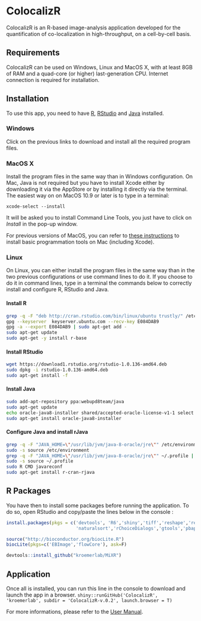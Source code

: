# ColocalizR
ColocalizR is an R-based image-analysis application developed for the quantification of co-localization in high-throughput, on a cell-by-cell basis.

## Requirements
ColocalizR can be used on Windows, Linux and MacOS X, with at least 8GB of RAM and a quad-core (or higher) last-generation CPU. Internet connection is required for installation.

## Installation
To use this app, you need to have [R](https://cran.r-project.org/), [RStudio](https://www.rstudio.com/products/rstudio/download/) and [Java](https://www.java.com/fr/) installed.

### Windows
Click on the previous links to download and install all the required program files. 

### MacOS X
Install the program files in the same way than in Windows configuration. On Mac, Java is not required but you have to install Xcode either by downloading it via the AppStore or by installing it directly via the terminal.
The easiest way on on MacOS 10.9 or later is to type in a terminal:
```
xcode-select --install
```
It will be asked you to install Command Line Tools, you just have to click on *Install* in the pop-up window.

For previous versions of MacOS, you can refer to [these instructions](https://www.moncefbelyamani.com/how-to-install-xcode-homebrew-git-rvm-ruby-on-mac/) to install basic programmation tools on Mac (including Xcode).

### Linux
On Linux, you can either install the program files in the same way than in the two previous configurations or use command lines to do it. If you choose to do it in command lines, type in a terminal the commands below to correctly install and configure R, RStudio and Java. 

#### Install R
```sh
grep -q -F "deb http://cran.rstudio.com/bin/linux/ubuntu trustly/" /etc/apt/sources.list || sudo echo "deb http://cran.rstudio.com/bin/linux/ubuntu trustly/" >> /etc/apt/sources.list
gpg --keyserver  keyserver.ubuntu.com --recv-key E084DAB9
gpg -a --export E084DAB9 | sudo apt-get add -
sudo apt-get update
sudo apt-get -y install r-base
```
#### Install RStudio
```sh
wget https://download1.rstudio.org/rstudio-1.0.136-amd64.deb
sudo dpkg -i rstudio-1.0.136-amd64.deb
sudo apt-get install -f
```
#### Install Java
```sh
sudo add-apt-repository ppa:webupd8team/java
sudo apt-get update
echo oracle-java8-installer shared/accepted-oracle-license-v1-1 select true | sudo /usr/bin/debconf-set-selections
sudo apt-get install oracle-java8-installer
```
#### Configure Java and install rJava
```sh
grep -q -F "JAVA_HOME=\"/usr/lib/jvm/java-8-oracle/jre\"" /etc/environment || sudo echo "JAVA_HOME=\"/usr/lib/jvm/java-8-oracle/jre\"" >> /etc/environment
sudo -s source /etc/environment
grep -q -F "JAVA_HOME=\"/usr/lib/jvm/java-8-oracle/jre\"" ~/.profile || sudo echo "JAVA_HOME=\"/usr/lib/jvm/java-8-oracle/jre\"" >> ~/.profile
sudo -s source ~/.profile
sudo R CMD javareconf
sudo apt-get install r-cran-rjava 
```
## R Packages
You have then to install some packages before running the application. To do so, open RStudio and copy/paste the lines below in the console :
```R
install.packages(pkgs = c('devtools', 'R6','shiny','tiff','reshape','reshape2','RODBC','foreach','doParallel','stringi',
                          'naturalsort','rChoiceDialogs','gtools','pbapply'), repos = "http://cloud.r-project.org")

source("http://bioconductor.org/biocLite.R")
biocLite(pkgs=c('EBImage','flowCore'), ask=F)

devtools::install_github("kroemerlab/MiXR")
```
## Application
Once all is installed, you can run this line in the console to download and launch the app in a browser. 
```shiny::runGitHub('ColocalizR', 'kroemerlab', subdir = 'ColocalizR-v.0.2', launch.browser = T)``` 

For more informations, please refer to the [User Manual](https://github.com/kroemerlab/ColocalizR/blob/master/ColocalizR%20-%20User%20Manual.pdf).
